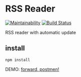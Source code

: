 # RSS Reader

[![Maintainability](https://api.codeclimate.com/v1/badges/29c8864c898290a92605/maintainability)](https://codeclimate.com/github/raylyanway/project-lvl3-s354/maintainability)
[![Build Status](https://travis-ci.org/raylyanway/rss_reader.svg?branch=master)](https://travis-ci.org/raylyanway/rss_reader)

RSS reader with automatic update

## install

`npm install`

DEMO: [forward, postmen!](http://uneven-flavor.surge.sh/)

